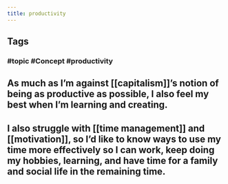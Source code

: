 ```yaml
---
title: productivity
---
```


## Tags
### #topic #Concept #productivity
## As much as I’m against [[capitalism]]’s notion of being as productive as possible, I also feel my best when I’m learning and creating.
## I also struggle with [[time management]] and [[motivation]], so I’d like to know ways to use my time more effectively so I can work, keep doing my hobbies, learning, and have time for a family and social life in the remaining time.
